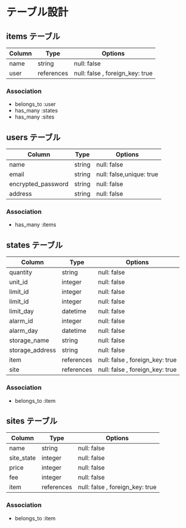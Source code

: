 # テーブル設計

## items テーブル

| Column           | Type       | Options                         |
| ---------------- | ---------- | ------------------------------- |
| name             | string     | null: false                     |
| user             | references | null: false , foreign_key: true |

### Association

- belongs_to :user
- has_many :states
- has_many :sites

## users テーブル

| Column             | Type   | Options                  |
| ------------------ | ------ | ------------------------ |
| name               | string | null: false              |
| email              | string | null: false,unique: true |
| encrypted_password | string | null: false              |
| address            | string | null: false              |

### Association

- has_many :items

## states テーブル

| Column          | Type       | Options                         |
| --------------- | ---------- | ------------------------------- |
| quantity        | string     | null: false                     |
| unit_id         | integer    | null: false                     |
| limit_id        | integer    | null: false                     |
| limit_id        | integer    | null: false                     |
| limit_day       | datetime   | null: false                     |
| alarm_id        | integer    | null: false                     |
| alarm_day       | datetime   | null: false                     |
| storage_name    | string     | null: false                     |
| storage_address | string     | null: false                     |
| item            | references | null: false , foreign_key: true |
| site            | references | null: false , foreign_key: true |

### Association

- belongs_to :item

## sites テーブル

| Column     | Type       | Options                         |
| ---------- | ---------- | ------------------------------- |
| name       | string     | null: false                     |
| site_state | integer    | null: false                     |
| price      | integer    | null: false                     |
| fee        | integer    | null: false                     |
| item       | references | null: false , foreign_key: true |

### Association

- belongs_to :item